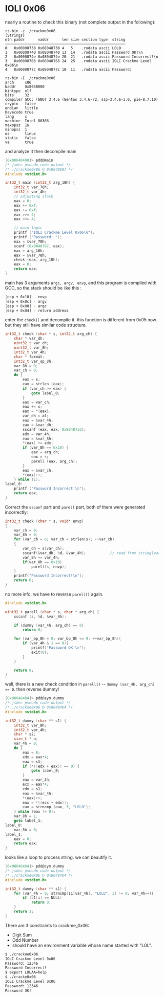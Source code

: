 IOLI 0x06
=========

nearly a routine to check this binary (not complete output in the following):

```shell
rz-bin -z ./crackme0x06
[Strings]
nth paddr      vaddr      len size section type  string
―――――――――――――――――――――――――――――――――――――――――――――――――――――――
0   0x00000738 0x08048738 4   5    .rodata ascii LOLO
1   0x00000740 0x08048740 13  14   .rodata ascii Password OK!\n
2   0x0000074e 0x0804874e 20  21   .rodata ascii Password Incorrect!\n
3   0x00000763 0x08048763 24  25   .rodata ascii IOLI Crackme Level 0x06\n
4   0x0000077c 0x0804877c 10  11   .rodata ascii Password:

rz-bin -I ./crackme0x06
arch     x86
baddr    0x8048000
bintype  elf
bits     32
compiler GCC: (GNU) 3.4.6 (Gentoo 3.4.6-r2, ssp-3.4.6-1.0, pie-8.7.10)
crypto   false
endian   little
havecode true
lang     c
machine  Intel 80386
maxopsz  16
minopsz  1
os       linux
static   false
va       true
```

and analyze it then decompile main

```C
[0x08048400]> pdd@main
/* jsdec pseudo code output */
/* ./crackme0x06 @ 0x8048607 */
#include <stdint.h>

int32_t main (int32_t arg_10h) {
    int32_t var_78h;
    int32_t var_4h;
    // adjusting stack
    eax = 0;
    eax += 0xf;
    eax += 0xf;
    eax >>= 4;
    eax <<= 4;

    // main logic
    printf ("IOLI Crackme Level 0x06\n");
    printf ("Password: ");
    eax = &var_78h;
    scanf (0x8048787, eax);
    eax = arg_10h;
    eax = &var_78h;
    check (eax, arg_10h);
    eax = 0;
    return eax;
}
```

main has 3 arguments `argc, argv, envp`, and this program is compiled with GCC, so the stack should be like this :

```sh
[esp + 0x10] - envp
[esp + 0x0c] - argv
[esp + 0x08] - argc
[esp + 0x04] - return address
```

enter the `check()` and decompile it. this function is different from 0x05 now. but they still have similar code structure.

```C
int32_t check (char * s, int32_t arg_ch) {
    char * var_dh;
    uint32_t var_ch;
    uint32_t var_8h;
    int32_t var_4h;
    char * format;
    int32_t var_sp_8h;
    var_8h = 0;
    var_ch = 0;
    do {
        eax = s;
        eax = strlen (eax);
        if (var_ch >= eax) {
            goto label_0;
        }
        eax = var_ch;
        eax += s;
        eax = *(eax);
        var_dh = al;
        eax = &var_4h;
        eax = &var_dh;
        sscanf (eax, eax, 0x804873d);
        edx = var_4h;
        eax = &var_8h;
        *(eax) += edx;
        if (var_8h == 0x10) {
            eax = arg_ch;
            eax = s;
            parell (eax, arg_ch);
        }
        eax = &var_ch;
        *(eax)++;
    } while (1);
label_0:
    printf ("Password Incorrect!\n");
    return eax;
}
```

Correct the `sscanf` part and `parell` part, both of them were generated incorrectly:

```C
int32_t check (char * s, void* envp)
{
    var_ch = 0;
    var_8h = 0;
    for (var_ch = 0; var_ch < strlen(s); ++var_ch)
    {
        var_dh = s[var_ch];
        sscanf(&var_dh, %d, &var_4h);			// read from string[var_ch], store to var_4h
        var_8h += var_4h;
        if(var_8h == 0x10)
            parell(s, envp);
    }
    printf("Password Incorrect!\n");
    return 0;
}
```

 no more info, we have to reverse `parell()` again.

```C
#include <stdint.h>

uint32_t parell (char * s, char * arg_ch) {
    sscanf (s, %d, &var_4h);

    if (dummy (var_4h, arg_ch) == 0)
        return 0;

    for (var_bp_8h = 0; var_bp_8h <= 9; ++var_bp_8h){
        if (var_4h & 1 == 0){
            printf("Password OK!\n");
            exit(0);
        }
    }

    return 0;
}
```

well, there is a new check condition in `parell()` -- `dummy (var_4h, arg_ch) == 0`. then reverse dummy!

```C
[0x080484b4]> pdd@sym.dummy
/* jsdec pseudo code output */
/* ./crackme0x06 @ 0x80484b4 */
#include <stdint.h>

int32_t dummy (char ** s1) {
    int32_t var_8h;
    int32_t var_4h;
    char * s2;
    size_t * n;
    var_4h = 0;
    do {
        eax = 0;
        edx = eax*4;
        eax = s1;
        if (*((edx + eax)) == 0) {
            goto label_0;
        }
        eax = var_4h;
        ecx = eax*4;
        edx = s1;
        eax = &var_4h;
        *(eax)++;
        eax = *((ecx + edx));
        eax = strncmp (eax, 3, "LOLO");
    } while (eax != 0);
    var_8h = 1;
    goto label_1;
label_0:
    var_8h = 0;
label_1:
    eax = 0;
    return eax;
}
```

looks like a loop to process string. we can beautify it.

```C
[0x080484b4]> pdd@sym.dummy
/* jsdec pseudo code output */
/* ./crackme0x06 @ 0x80484b4 */
#include <stdint.h>

int32_t dummy (char ** s1) {
    for (var_4h = 0; strncmp(s1[var_4h], "LOLO", 3) != 0; var_4h++){
        if (s1[i] == NULL)
            return 0;
    }
    return 1;
}
```

There are 3 constraints to crackme_0x06:

* Digit Sum
* Odd Number
* should have an environment variable whose name started with "LOL".

```sh
$ ./crackme0x06
IOLI Crackme Level 0x06
Password: 12346
Password Incorrect!
$ export LOLAA=help
$ ./cracke0x06
IOLI Crackme Level 0x06
Password: 12346
Password OK!
```
